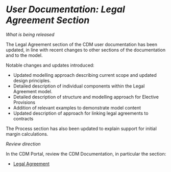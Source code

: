 # *User Documentation: Legal Agreement Section*

_What is being released_

The Legal Agreement section of the CDM user documentation has been updated, in line with recent changes to other sections of the documentation and to the model.

Notable changes and updates introduced:

- Updated modelling approach describing current scope and updated design principles.
- Detailed description of individual components within the Legal Agreement model.
- Detailed description of structure and modelling approach for Elective Provisions
- Addition of relevant examples to demonstrate model content
- Updated description of approach for linking legal agreements to contracts

The Process section has also been updated to explain support for initial margin calculations.

_Review direction_

In the CDM Portal, review the CDM Documentation, in particular the section:

- [Legal Agreement](https://docs.rosetta-technology.io/cdm/documentation/source/documentation.html)
